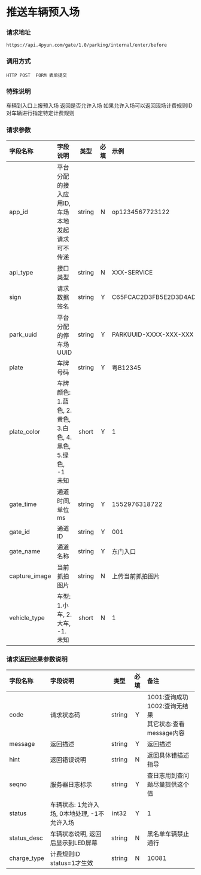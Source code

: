 # 推送车辆预入场

###  请求地址

	https://api.4pyun.com/gate/1.0/parking/internal/enter/before

###  调用方式

	HTTP POST  FORM 表单提交

###  特殊说明

车辆到入口上报预入场 返回是否允许入场 如果允许入场可以返回现场计费规则ID 对车辆进行指定特定计费规则


###  请求参数

| 字段名称      | 字段说明 |  类型  | 必填 | 示例   |
| :--- | :--- | :---: | :--: | :--- |
| app_id        | 平台分配的接入应用ID, 车场本地发起请求可不传递         | string |  N   | op1234567723122     |
| api_type      | 接口类型     | string |  N   | XXX-SERVICE         |
| sign          | 请求数据签名          | string |  Y   | C65FCAC2D3FB5E2D3D4AD93DD20C8C39 |
| park_uuid     | 平台分配的停车场UUID  | string |  Y   | PARKUUID-XXXX-XXX-XXX            |
| plate         | 车牌号码 | string |  Y   | 粤B12345            |
| plate_color   | 车牌颜色: 1.蓝色, 2.黄色, 3.白色, 4.黑色, 5.绿色, -1 未知    | short |  Y   | 1      |
| gate_time | 通道时间, 单位ms      | string |  Y   | 1552976318722       |
| gate_id | 通道ID            | string |  Y   | 001    |
| gate_name    | 通道名称 | string |  Y   | 东门入口            |
| capture_image  | 当前抓拍图片  | string |  N   | 上传当前抓拍图片 |
| vehicle_type  | 车型: 1.小车, 2.大车, -1.未知      | short |  N   | 1      |

###  请求返回结果参数说明

| 字段名称       | 字段说明      |  类型  | 必填 | 备注     |
| :--- | :--- | :---: | :--: | :--- |
| code           | 请求状态码    | string |  Y   | 1001:查询成功<br>1002:查询无结果<br>其它状态:查看message内容 |
| message        | 返回描述      | string |  Y   | 返回描述   |
| hint           | 返回错误说明  | string |  N   | 返回具体错描述指导    |
| seqno          | 服务器日志标示| string |  Y   | 查日志用到查问题尽量提供这个值     |
| status         | 车辆状态: 1允许入场, 0本地处理,  -1不允许入场 | int32 |  Y   | 1   |
| status_desc   | 车辆状态说明, 返回后显示到LED屏幕 | string |  N   | 黑名单车辆禁止通行  |
| charge_type | 计费规则ID status=1才生效  | string |  N   | 10081 |
